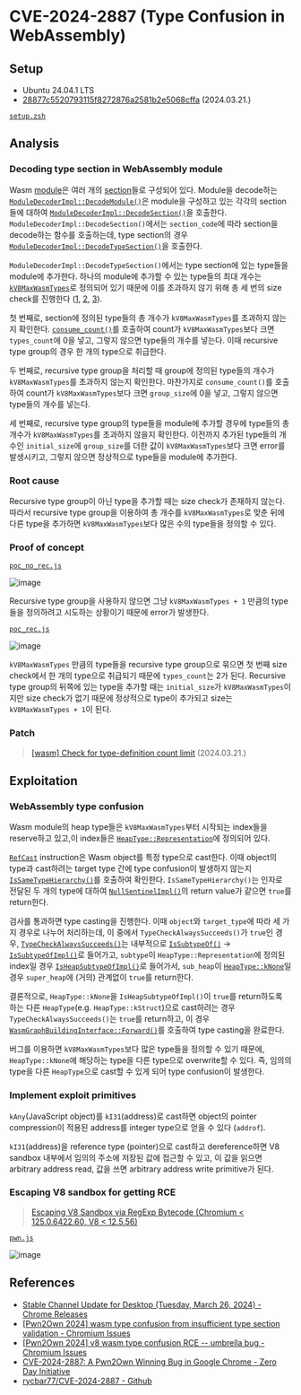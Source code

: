 # CVE-2024-2887 (Type Confusion in WebAssembly)

## Setup

- Ubuntu 24.04.1 LTS
- [28877c5520793115f8272876a2581b2e5068cffa](https://chromium.googlesource.com/v8/v8/+/28877c5520793115f8272876a2581b2e5068cffa) (2024.03.21.)

[`setup.zsh`](./setup.zsh)

## Analysis

### Decoding type section in WebAssembly module

Wasm [module](https://webassembly.github.io/spec/core/binary/modules.html)은 여러 개의 [section](https://webassembly.github.io/spec/core/binary/modules.html#sections)들로 구성되어 있다. Module을 decode하는 [`ModuleDecoderImpl::DecodeModule()`](https://source.chromium.org/chromium/v8/v8/+/28877c5520793115f8272876a2581b2e5068cffa:src/wasm/module-decoder-impl.h;l=1668)은 module을 구성하고 있는 각각의 section들에 대하여 [`ModuleDecoderImpl::DecodeSection()`](https://source.chromium.org/chromium/v8/v8/+/28877c5520793115f8272876a2581b2e5068cffa:src/wasm/module-decoder-impl.h;l=417)을 호출한다. `ModuleDecoderImpl::DecodeSection()`에서는 `section_code`에 따라 section을 decode하는 함수를 호출하는데, type section의 경우 [`ModuleDecoderImpl::DecodeTypeSection()`](https://source.chromium.org/chromium/v8/v8/+/28877c5520793115f8272876a2581b2e5068cffa:src/wasm/module-decoder-impl.h;l=621)을 호출한다.

`ModuleDecoderImpl::DecodeTypeSection()`에서는 type section에 있는 type들을 module에 추가한다. 하나의 module에 추가할 수 있는 type들의 최대 개수는 [`kV8MaxWasmTypes`](https://source.chromium.org/chromium/v8/v8/+/28877c5520793115f8272876a2581b2e5068cffa:src/wasm/wasm-limits.h;l=29)로 정의되어 있기 때문에 이를 초과하지 않기 위해 총 세 번의 size check를 진행한다 ([1](https://source.chromium.org/chromium/v8/v8/+/28877c5520793115f8272876a2581b2e5068cffa:src/wasm/module-decoder-impl.h;l=623), [2](https://source.chromium.org/chromium/v8/v8/+/28877c5520793115f8272876a2581b2e5068cffa:src/wasm/module-decoder-impl.h;l=635), [3](https://source.chromium.org/chromium/v8/v8/+/28877c5520793115f8272876a2581b2e5068cffa:src/wasm/module-decoder-impl.h;l=637)).

첫 번째로, section에 정의된 type들의 총 개수가 `kV8MaxWasmTypes`를 초과하지 않는지 확인한다. [`consume_count()`](https://source.chromium.org/chromium/v8/v8/+/28877c5520793115f8272876a2581b2e5068cffa:src/wasm/module-decoder-impl.h;l=1847)를 호출하여 count가 `kV8MaxWasmTypes`보다 크면 `types_count`에 0을 넣고, 그렇지 않으면 type들의 개수를 넣는다. 이때 recursive type group의 경우 한 개의 type으로 취급한다.

두 번째로, recursive type group을 처리할 때 group에 정의된 type들의 개수가 `kV8MaxWasmTypes`를 초과하지 않는지 확인한다. 마찬가지로 `consume_count()`를 호출하여 count가 `kV8MaxWasmTypes`보다 크면 `group_size`에 0을 넣고, 그렇지 않으면 type들의 개수를 넣는다.

세 번째로, recursive type group의 type들을 module에 추가할 경우에 type들의 총 개수가 `kV8MaxWasmTypes`를 초과하지 않을지 확인한다. 이전까지 추가된 type들의 개수인 `initial_size`에 `group_size`를 더한 값이 `kV8MaxWasmTypes`보다 크면 error를 발생시키고, 그렇지 않으면 정상적으로 type들을 module에 추가한다.

### Root cause

Recursive type group이 아닌 type을 추가할 때는 size check가 존재하지 않는다. 따라서 recursive type group을 이용하여 총 개수를 `kV8MaxWasmTypes`로 맞춘 뒤에 다른 type을 추가하면 `kV8MaxWasmTypes`보다 많은 수의 type들을 정의할 수 있다.

### Proof of concept

[`poc_no_rec.js`](./poc_no_rec.js)

![image](https://github.com/user-attachments/assets/cf5cf779-44bd-42e6-95d4-a57082ec6c65)

Recursive type group을 사용하지 않으면 그냥 `kV8MaxWasmTypes + 1` 만큼의 type들을 정의하려고 시도하는 상황이기 때문에 error가 발생한다.

[`poc_rec.js`](./poc_rec.js)

![image](https://github.com/user-attachments/assets/df061fd3-a67b-41ac-a0c0-9beeebadc7cd)

`kV8MaxWasmTypes` 만큼의 type들을 recursive type group으로 묶으면 첫 번째 size check에서 한 개의 type으로 취급되기 때문에 `types_count`는 2가 된다. Recursive type group의 뒤쪽에 있는 type을 추가할 때는 `initial_size`가 `kV8MaxWasmTypes`이지만 size check가 없기 때문에 정상적으로 type이 추가되고 size는 `kV8MaxWasmTypes + 1`이 된다.

### Patch

> [[wasm] Check for type-definition count limit](https://chromium.googlesource.com/v8/v8/+/b852ad701db21d6db5b34e66f4ec1cdccd2ec4d4) (2024.03.21.)

## Exploitation

### WebAssembly type confusion

Wasm module의 heap type들은 `kV8MaxWasmTypes`부터 시작되는 index들을 reserve하고 있고,이 index들은 [`HeapType::Representation`](https://source.chromium.org/chromium/v8/v8/+/28877c5520793115f8272876a2581b2e5068cffa:src/wasm/value-type.h;l=61)에 정의되어 있다.

[`RefCast`](https://source.chromium.org/chromium/v8/v8/+/28877c5520793115f8272876a2581b2e5068cffa:src/wasm/function-body-decoder-impl.h;l=5097) instruction은 Wasm object를 특정 type으로 cast한다. 이때 object의 type과 cast하려는 target type 간에 type confusion이 발생하지 않는지 [`IsSameTypeHierarchy()`](https://source.chromium.org/chromium/v8/v8/+/28877c5520793115f8272876a2581b2e5068cffa:src/wasm/wasm-subtyping.cc;l=837)를 호출하여 확인한다. `IsSameTypeHierarchy()`는 인자로 전달된 두 개의 type에 대하여 [`NullSentinelImpl()`](https://source.chromium.org/chromium/v8/v8/+/28877c5520793115f8272876a2581b2e5068cffa:src/wasm/wasm-subtyping.cc;l=99)의 return value가 같으면 `true`를 return한다.

검사를 통과하면 type casting을 진행한다. 이때 `object`와 `target_type`에 따라 세 가지 경우로 나누어 처리하는데, 이 중에서 `TypeCheckAlwaysSucceeds()`가 `true`인 경우, [`TypeCheckAlwaysSucceeds()`](https://source.chromium.org/chromium/v8/v8/+/28877c5520793115f8272876a2581b2e5068cffa:src/wasm/function-body-decoder-impl.h;l=4673)는 내부적으로 [`IsSubtypeOf()`](https://source.chromium.org/chromium/v8/v8/+/28877c5520793115f8272876a2581b2e5068cffa:src/wasm/wasm-subtyping.h;l=74) → [`IsSubtypeOfImpl()`](https://source.chromium.org/chromium/v8/v8/+/28877c5520793115f8272876a2581b2e5068cffa:src/wasm/wasm-subtyping.cc;l=253)로 들어가고, `subtype`이 `HeapType::Representation`에 정의된 index일 경우 [`IsHeapSubtypeOfImpl()`](https://source.chromium.org/chromium/v8/v8/+/28877c5520793115f8272876a2581b2e5068cffa:src/wasm/wasm-subtyping.cc;l=295)로 들어가서, `sub_heap`이 [`HeapType::kNone`](https://source.chromium.org/chromium/v8/v8/+/28877c5520793115f8272876a2581b2e5068cffa:src/wasm/wasm-subtyping.cc;l=329)일 경우 `super_heap`에 (거의) 관계없이 `true`를 return한다.

결론적으로, `HeapType::kNone`을 `IsHeapSubtypeOfImpl()`이 `true`를 return하도록 하는 다른 `HeapType`(e.g. `HeapType::kStruct`)으로 cast하려는 경우 `TypeCheckAlwaysSucceeds()`는 `true`를 return하고, 이 경우 [`WasmGraphBuildingInterface::Forward()`](https://source.chromium.org/chromium/v8/v8/+/28877c5520793115f8272876a2581b2e5068cffa:src/wasm/graph-builder-interface.cc;l=2180)를 호출하여 type casting을 완료한다.

버그를 이용하면 `kV8MaxWasmTypes`보다 많은 type들을 정의할 수 있기 때문에, `HeapType::kNone`에 해당하는 type을 다른 type으로 overwrite할 수 있다. 즉, 임의의 type을 다른 `HeapType`으로 cast할 수 있게 되어 type confusion이 발생한다.

### Implement exploit primitives

`kAny`(JavaScript object)를 `kI31`(address)로 cast하면 object의 pointer compression이 적용된 address를 integer type으로 얻을 수 있다 (`addrof`).

`kI31`(address)을 reference type (pointer)으로 cast하고 dereference하면 V8 sandbox 내부에서 임의의 주소에 저장된 값에 접근할 수 있고, 이 값을 읽으면 arbitrary address read, 값을 쓰면 arbitrary address write primitive가 된다.

### Escaping V8 sandbox for getting RCE

> [Escaping V8 Sandbox via RegExp Bytecode (Chromium < 125.0.6422.60, V8 < 12.5.56)](https://h0meb0dy.github.io/Escaping-V8-Sandbox-via-RegExp-Bytecode)

[`pwn.js`](./pwn.js)

![image](https://github.com/user-attachments/assets/454e1840-f3f0-4c4f-ad80-dcdb9538f351)

## References

- [Stable Channel Update for Desktop (Tuesday, March 26, 2024) - Chrome Releases](https://chromereleases.googleblog.com/2024/03/stable-channel-update-for-desktop_26.html)
- [[Pwn2Own 2024] wasm type confusion from insufficient type section validation - Chromium Issues](https://issues.chromium.org/issues/330588502)
- [[Pwn2Own 2024] v8 wasm type confusion RCE -- umbrella bug - Chromium Issues](https://issues.chromium.org/issues/330575498)
- [CVE-2024-2887: A Pwn2Own Winning Bug in Google Chrome - Zero Day Initiative](https://www.zerodayinitiative.com/blog/2024/5/2/cve-2024-2887-a-pwn2own-winning-bug-in-google-chrome)
- [rycbar77/CVE-2024-2887 - Github](https://github.com/rycbar77/CVE-2024-2887)
